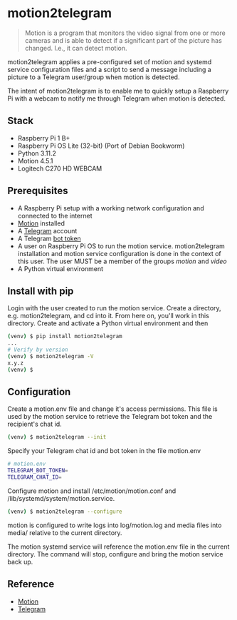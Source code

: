 # motion2telegram

> Motion is a program that monitors the video signal from one or more cameras and is able to detect if a significant part of the picture has changed. I.e., it can detect motion.

motion2telegram applies a pre-configured set of motion and systemd service configuration files and a script to send a message including a picture to a Telegram user/group when motion is detected.

The intent of motion2telegram is to enable me to quickly setup a Raspberry Pi with a webcam to notify me through Telegram when motion is detected.

## Stack

- Raspberry Pi 1 B+
- Raspberry Pi OS Lite (32-bit) (Port of Debian Bookworm)
- Python 3.11.2
- Motion 4.5.1
- Logitech C270 HD WEBCAM

## Prerequisites

- A Raspberry Pi setup with a working network configuration and connected to the internet
- [Motion](https://motion-project.github.io/motion_build.html) installed
- A [Telegram](https://telegram.org/) account
- A Telegram [bot token](https://core.telegram.org/bots/tutorial#obtain-your-bot-token)
- A user on Raspberry Pi OS to run the motion service. motion2telegram installation and motion service configuration is done in the context of this user. The user MUST be a member of the groups _motion_ and _video_
- A Python virtual environment

## Install with pip

Login with the user created to run the motion service. Create a directory, e.g. motion2telegram, and cd into it. From here on, you'll work in this directory. Create and activate a Python virtual environment and then

```bash
(venv) $ pip install motion2telegram
...
# Verify by version
(venv) $ motion2telegram -V
x.y.z
(venv) $
```

## Configuration

Create a motion.env file and change it's access permissions. This file is used by the motion service to retrieve the Telegram bot token and the recipient's chat id.

```bash
(venv) $ motion2telegram --init
```
Specify your Telegram chat id and bot token in the file motion.env

```bash
# motion.env
TELEGRAM_BOT_TOKEN=
TELEGRAM_CHAT_ID=
```

Configure motion and install /etc/motion/motion.conf and /lib/systemd/system/motion.service.

```bash
(venv) $ motion2telegram --configure
```

motion is configured to write logs into log/motion.log and media files into media/ relative to the current directory.

The motion systemd service will reference the motion.env file in the current directory. The command will stop, configure and bring the motion service back up.

## Reference

- [Motion](https://motion-project.github.io/)
- [Telegram](https://telegram.org/)